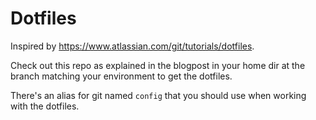 # Dotfiles

Inspired by https://www.atlassian.com/git/tutorials/dotfiles.

Check out this repo as explained in the blogpost in your home dir at the branch matching your environment to get the dotfiles.

There's an alias for git named `config` that you should use when working with the dotfiles.

